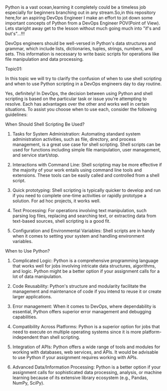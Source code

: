 Python is a vast ocean,learning it completely could be a timeless job especially for beginners branching out in any stream.So,in this repository here,for an aspiring DevOps Engineer I make an effort to jot down some important concepts of Python from a DevOps Engineer POV(Point of View).
Lets staright away get to the lesson without much going much into "if's and but's"...!!!

DevOps engineers should be well-versed in Python's data structures and grammar, which include lists, dictionaries, tuples, strings, numbers, and sets.
This information is necessary to write basic scripts for operations like file manipulation and data processing.

Topic01:

In this topic we will try to clarify the confusion of when to use shell scripting and when to use Python scripting in a DevOps engineers day to day routine.

Yes, definitely! In DevOps, the decision between using Python and shell scripting is based on the particular task or issue you're attempting to resolve. Each has advantages over the other and works well in certain situations. To assist you choose when to use each, consider the following guidelines:

When Should Shell Scripting Be Used?

1. Tasks for System Administration: Automating standard system administration activities, such as file, directory, and process management, is a great use case for shell scripting. Shell scripts can be used for functions including simple file manipulation, user management, and service start/stop.

2. Interactions with Command Line: Shell scripting may be more effective if the majority of your work entails using command line tools and extensions. These tools can be easily called and controlled from a shell script.

3. Quick prototyping: Shell scripting is typically quicker to develop and run if you need to complete one-time activities or rapidly prototype a solution. For ad hoc projects, it works well.

4. Text Processing: For operations involving text manipulation, such parsing log files, replacing and searching text, or extracting data from text-based sources, shell scripting is a good fit.

5. Configuration and Environmental Variables: Shell scripts are in handy when it comes to setting your system and handling environment variables.

When to Use Python?

1. Complicated Logic: Python is a comprehensive programming language that works well for jobs involving intricate data structures, algorithms, and logic. Python might be a better option if your assignment calls for a lot of data manipulation.

2. Code Reusability: Python's structure and modularity facilitate the management and maintenance of code if you intend to reuse it or create larger applications.

3. Error management: When it comes to DevOps, where dependability is essential, Python offers superior error management and debugging capabilities.

4. Compatibility Across Platforms: Python is a superior option for jobs that need to execute on multiple operating systems since it is more platform-independent than shell scripting.

3. Integration of APIs: Python offers a wide range of tools and modules for working with databases, web services, and APIs. It would be advisable to use Python if your assignment requires working with APIs.

6. Advanced Data/Information Processing: Python is a better option if your assignment calls for sophisticated data processing, analysis, or machine learning because of its extensive library ecosystem (e.g., Pandas, NumPy, SciPy).
